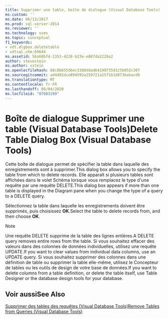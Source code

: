```yaml
---
title: Supprimer une table, boîte de dialogue (Visual Database Tools) | Microsoft Docs
ms.custom: ''
ms.date: 06/13/2017
ms.prod: sql-server-2014
ms.reviewer: ''
ms.technology: ssms
ms.topic: conceptual
f1_keywords:
- vdt.dlgbox.deletetable
- vdtsql.chm:69644
ms.assetid: 56a60bfd-1353-4228-b23e-e887da2228a2
author: stevestein
ms.author: sstein
ms.openlocfilehash: 68c8b655dbec3380ddad64199735d1c5b052c30f
ms.sourcegitcommit: ad4d92dce894592a259721a1571b1d8736abacdb
ms.translationtype: MT
ms.contentlocale: fr-FR
ms.lasthandoff: 08/04/2020
ms.locfileid: "87603199"
---
```

# <a name="delete-table-dialog-box-visual-database-tools"></a><span data-ttu-id="d5a03-102">Boîte de dialogue Supprimer une table (Visual Database Tools)</span><span class="sxs-lookup"><span data-stu-id="d5a03-102">Delete Table Dialog Box (Visual Database Tools)</span></span>
  <span data-ttu-id="d5a03-103">Cette boîte de dialogue permet de spécifier la table dans laquelle des enregistrements sont à supprimer.</span><span class="sxs-lookup"><span data-stu-id="d5a03-103">This dialog box allows you to specify the table from which to delete records.</span></span> <span data-ttu-id="d5a03-104">Elle apparaît si plusieurs tables sont affichées dans le volet Schéma lorsque vous remplacez le type d'une requête par une requête DELETE.</span><span class="sxs-lookup"><span data-stu-id="d5a03-104">This dialog box appears if more than one table is displayed in the Diagram pane when you change the type of a query to a DELETE query.</span></span>  
  
 <span data-ttu-id="d5a03-105">Sélectionnez la table dans laquelle les enregistrements doivent être supprimés, puis choisissez **OK**.</span><span class="sxs-lookup"><span data-stu-id="d5a03-105">Select the table to delete records from, and then choose **OK**.</span></span>  
  
> [!NOTE]  
>  <span data-ttu-id="d5a03-106">Une requête DELETE supprime de la table des lignes entières.</span><span class="sxs-lookup"><span data-stu-id="d5a03-106">A DELETE query removes entire rows from the table.</span></span> <span data-ttu-id="d5a03-107">Si vous souhaitez effacer des valeurs dans des colonnes de données individuelles, utilisez une requête UPDATE.</span><span class="sxs-lookup"><span data-stu-id="d5a03-107">If you want to clear values from individual data columns, use an UPDATE query.</span></span> <span data-ttu-id="d5a03-108">Si vous souhaitez supprimer des colonnes dans une définition de table ou supprimer la table elle-même, utilisez le Concepteur de tables ou les outils de design de votre base de données.</span><span class="sxs-lookup"><span data-stu-id="d5a03-108">If you want to delete columns from a table definition, or delete the table itself, use Table Designer or the database design tools for your database.</span></span>  
  
## <a name="see-also"></a><span data-ttu-id="d5a03-109">Voir aussi</span><span class="sxs-lookup"><span data-stu-id="d5a03-109">See Also</span></span>  
 [<span data-ttu-id="d5a03-110">Supprimer des tables des requêtes &#40;Visual Database Tools&#41;</span><span class="sxs-lookup"><span data-stu-id="d5a03-110">Remove Tables from Queries &#40;Visual Database Tools&#41;</span></span>](visual-database-tools.md)  
  
  
